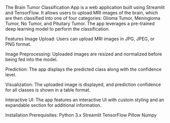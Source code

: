 
The Brain Tumor Classification App is a web application built using Streamlit and TensorFlow. It allows users to upload MRI images of the brain, which are then classified into one of four categories: Glioma Tumor, Meningioma Tumor, No Tumor, and Pituitary Tumor. The app leverages a pre-trained deep learning model to perform the classification.



Features
Image Upload: Users can upload MRI images in JPG, JPEG, or PNG format.

Image Preprocessing: Uploaded images are resized and normalized before being fed into the model.

Prediction: The app displays the predicted class along with the confidence level.

Visualization: The uploaded image is displayed, and prediction confidence for all classes is shown in a table format.

Interactive UI: The app features an interactive UI with custom styling and an expandable section for additional information.


Installation Prerequisites:
Python 3.x
Streamlit
TensorFlow
Pillow
Numpy
